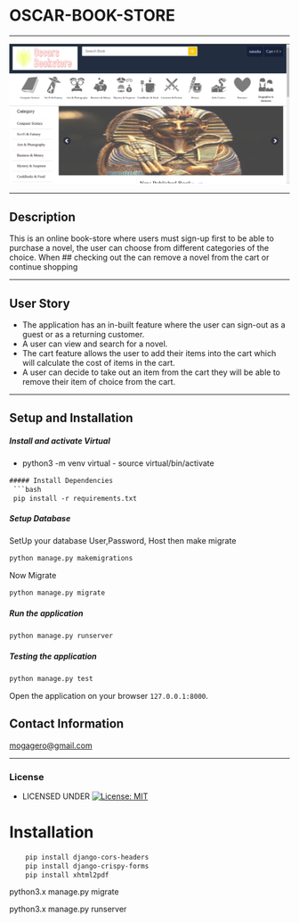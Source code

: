 # OSCAR-BOOK-STORE
---
<img src="images/img.png">

---
## Description  
This is an online book-store where users must sign-up first to be able to purchase a novel, the user can choose from different categories of the choice. When ## checking out the can remove a novel from the cart or continue shopping

---
## User Story
- The application has an in-built feature where the user can sign-out as a guest or as a returning customer. 
- A user can view and search for a novel.
- The cart feature allows the user to add their items into the cart which will calculate the cost of items in the cart.
- A user can decide to take out an item from the cart they will be able to remove their item of choice from the cart.

---

## Setup and Installation  


##### Install and activate Virtual  

- python3 -m venv virtual - source virtual/bin/activate  
```  
##### Install Dependencies  
 ```bash 
 pip install -r requirements.txt 
```  
 ##### Setup Database  
  SetUp your database User,Password, Host then make migrate  
 ```bash 
python manage.py makemigrations 
 ``` 
 Now Migrate  
 ```bash 
 python manage.py migrate 
```
##### Run the application  
 ```bash 
 python manage.py runserver 
``` 
##### Testing the application  
 ```bash 
 python manage.py test 
```
Open the application on your browser `127.0.0.1:8000`.

## Contact Information   
mogagero@gmail.com 

---

### License
  
* LICENSED UNDER  [![License: MIT](https://img.shields.io/badge/License-MIT-yellow.svg)](license/MIT)














# Installation 


```
    pip install django-cors-headers
    pip install django-crispy-forms
    pip install xhtml2pdf
```


python3.x manage.py migrate

python3.x manage.py runserver



</br>
